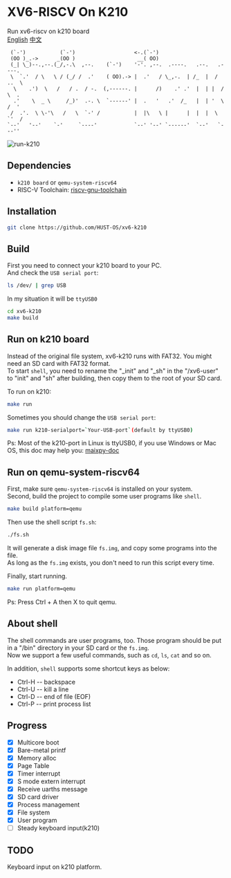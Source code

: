 # XV6-RISCV On K210
Run xv6-riscv on k210 board  
[English](./README.md) [中文](./README_cn.md)   

```
 (`-')           (`-')                   <-.(`-')                            
 (OO )_.->      _(OO )                    __( OO)                            
 (_| \_)--.,--.(_/,-.\  ,--.    (`-')    '-'. ,--.  .----.   .--.   .----.   
 \  `.'  / \   \ / (_/ /  .'    ( OO).-> |  .'   / \_,-.  | /_  |  /  ..  \  
  \    .')  \   /   / .  / -.  (,------. |      /)    .' .'  |  | |  /  \  . 
  .'    \  _ \     /_)'  .-. \  `------' |  .   '   .'  /_   |  | '  \  /  ' 
 /  .'.  \ \-'\   /   \  `-' /           |  |\   \ |      |  |  |  \  `'  /  
`--'   '--'    `-'     `----'            `--' '--' `------'  `--'   `---''   
```

![run-k210](./img/xv6-k210_run.gif)  

## Dependencies
+ `k210 board` or `qemu-system-riscv64`
+ RISC-V Toolchain: [riscv-gnu-toolchain](https://github.com/riscv/riscv-gnu-toolchain.git)

## Installation
```bash
git clone https://github.com/HUST-OS/xv6-k210
```

## Build
First you need to connect your k210 board to your PC.  
And check the `USB serial port`:  
```bash
ls /dev/ | grep USB
```
In my situation it will be `ttyUSB0`  

```bash
cd xv6-k210
make build
```

## Run on k210 board
Instead of the original file system, xv6-k210 runs with FAT32. You might need an SD card with FAT32 format.  
To start `shell`, you need to rename the "_init" and "_sh" in the "/xv6-user" to "init" and "sh" after building, 
then copy them to the root of your SD card.  

To run on k210:
```bash
make run
```

Sometimes you should change the `USB serial port`:  
```bash
make run k210-serialport=`Your-USB-port`(default by ttyUSB0)
```
Ps: Most of the k210-port in Linux is ttyUSB0, if you use Windows or Mac OS, this doc 
may help you: [maixpy-doc](https://maixpy.sipeed.com/zh/get_started/env_install_driver.html#)  

## Run on qemu-system-riscv64
First, make sure `qemu-system-riscv64` is installed on your system.  
Second, build the project to compile some user programs like `shell`.
```bash
make build platform=qemu
```
Then use the shell script `fs.sh`:
```bash
./fs.sh
```
It will generate a disk image file `fs.img`, and copy some programs into the file.  
As long as the `fs.img` exists, you don't need to run this script every time.

Finally, start running.
```bash
make run platform=qemu
```

Ps: Press Ctrl + A then X to quit qemu.

## About shell

The shell commands are user programs, too. Those program should be put in a "/bin" directory in your SD card or the `fs.img`.  
Now we support a few useful commands, such as `cd`, `ls`, `cat` and so on.

In addition, `shell` supports some shortcut keys as below:

- Ctrl-H -- backspace  
- Ctrl-U -- kill a line  
- Ctrl-D -- end of file (EOF)  
- Ctrl-P -- print process list  

## Progress
- [x] Multicore boot
- [x] Bare-metal printf
- [x] Memory alloc
- [x] Page Table
- [x] Timer interrupt
- [x] S mode extern interrupt
- [x] Receive uarths message
- [x] SD card driver
- [x] Process management
- [x] File system
- [x] User program
- [ ] Steady keyboard input(k210)

## TODO
Keyboard input on k210 platform.  

